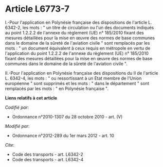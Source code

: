 # Article L6773-7

I.-Pour l'application en Polynésie française des dispositions de l'article L. 6342-2, les mots : " un titre de circulation ou
l'un des documents indiqués au point 1.2.2.2 de l'annexe du règlement (UE) n° 185/2010 fixant des mesures détaillées pour la
mise en œuvre des normes de base communes dans le domaine de la sûreté de l'aviation civile " sont remplacés par les mots : "
un document équivalent à ceux requis en métropole en vertu de l'application du point 1.2.2.2 de l'annexe du règlement (UE) n°
185/2010 fixant des mesures détaillées pour la mise en œuvre des normes de base communes dans le domaine de la sûreté de
l'aviation civile ". 

II.-Pour l'application en Polynésie française des dispositions du II de l'article L. 6342-4, les mots : " ou ressortissant à
un Etat membre de l'Union européenne " sont supprimés et les mots : " dans le département " sont remplacés par les mots : "
en Polynésie française ".

**Liens relatifs à cet article**

_Codifié par_:

  - Ordonnance n°2010-1307 du 28 octobre 2010 - art. (V)

_Modifié par_:

  - Ordonnance n°2012-289 du 1er mars 2012 - art. 10

_Cite_:

  - Code des transports - art. L6342-2
  - Code des transports - art. L6342-4
